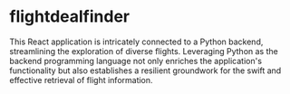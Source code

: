 # flightdealfinder
This React application is intricately connected to a Python backend, streamlining the exploration of diverse flights. Leveraging Python as the backend programming language not only enriches the application's functionality but also establishes a resilient groundwork for the swift and effective retrieval of flight information.
